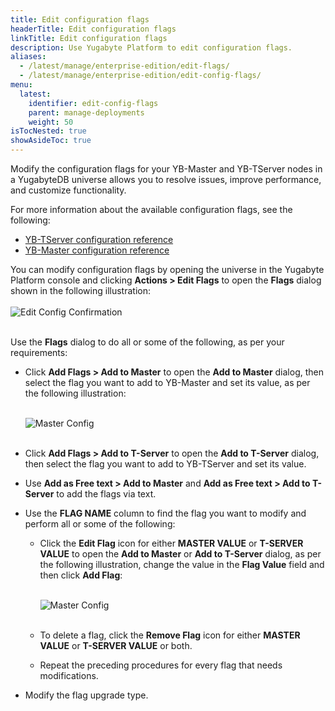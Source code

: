 ```yaml
---
title: Edit configuration flags
headerTitle: Edit configuration flags
linkTitle: Edit configuration flags
description: Use Yugabyte Platform to edit configuration flags.
aliases:
  - /latest/manage/enterprise-edition/edit-flags/
  - /latest/manage/enterprise-edition/edit-config-flags/
menu:
  latest:
    identifier: edit-config-flags
    parent: manage-deployments
    weight: 50
isTocNested: true
showAsideToc: true
---
```


Modify the configuration flags for your YB-Master and YB-TServer nodes in a YugabyteDB universe allows you to resolve issues, improve performance, and customize functionality.

For more information about the available configuration flags, see the following:

- [YB-TServer configuration reference](../../../reference/configuration/yb-tserver/)
- [YB-Master configuration reference](../../../reference/configuration/yb-master/)

You can modify configuration flags by opening the universe in the Yugabyte Platform console and clicking **Actions > Edit Flags** to open the **Flags** dialog shown in the following illustration:<br><br>
![Edit Config Confirmation](/images/ee/edit-config-2.png)<br><br>

Use the **Flags** dialog to do all or some of the following, as per your requirements:

- Click **Add Flags > Add to Master** to open the **Add to Master** dialog, then select the flag you want to add to YB-Master and set its value, as per the following illustration:<br><br>
  
  ![Master Config](/images/ee/add-master-1.png)<br><br>

- Click **Add Flags > Add to T-Server** to open the **Add to T-Server** dialog, then select the flag you want to add to YB-TServer and set its value.
- Use **Add as Free text > Add to Master** and **Add as Free text > Add to T-Server** to add the flags via text.

- Use the **FLAG NAME** column to find the flag you want to modify and perform all or some of the following:
  
  - Click the **Edit Flag** icon for either **MASTER VALUE** or **T-SERVER VALUE** to open the **Add to Master** or **Add to T-Server** dialog, as per the following illustration, change the value in the **Flag Value** field and then click **Add Flag**:<br><br>
  
    ![Master Config](/images/ee/master-flag-1.png)<br><br>
  
  - To delete a flag, click the **Remove Flag** icon for either **MASTER VALUE** or **T-SERVER VALUE** or both.
  
  - Repeat the preceding procedures for every flag that needs modifications.
  
- Modify the flag upgrade type.

  

